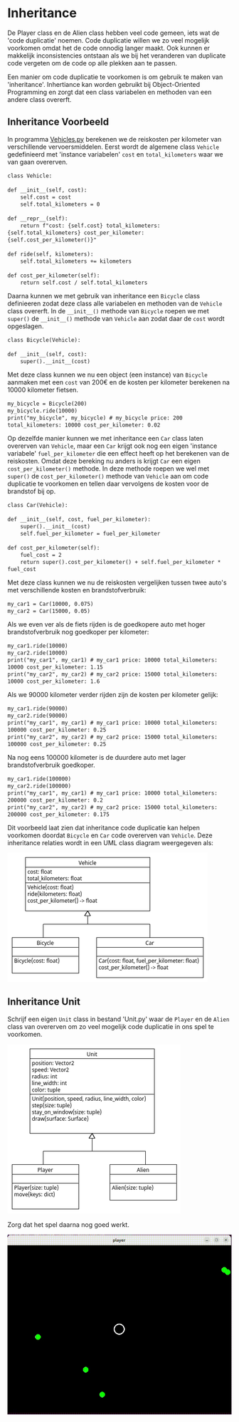 # Inheritance

De Player class en de Alien class hebben veel code gemeen, iets wat de
'code duplicatie' noemen. Code duplicatie willen we zo veel mogelijk
voorkomen omdat het de code onnodig langer maakt. Ook kunnen er
makkelijk inconsistencies ontstaan als we bij het veranderen van
duplicate code vergeten om de code op alle plekken aan te passen.

Een manier om code duplicatie te voorkomen is om gebruik te maken van
'inheritance'. Inhertiance kan worden gebruikt bij Object-Oriented
Programming en zorgt dat een class variabelen en methoden van een
andere class overerft.

## Inheritance Voorbeeld

In programma [Vehicles.py](Vehicles.py) berekenen we de reiskosten per
kilometer van verschillende vervoersmiddelen. Eerst wordt de algemene
class `Vehicle` gedefinieerd met 'instance variabelen' `cost` en
`total_kilometers` waar we van gaan overerven.

    class Vehicle:

    def __init__(self, cost):
        self.cost = cost
        self.total_kilometers = 0

    def __repr__(self):
        return f"cost: {self.cost} total_kilometers: {self.total_kilometers} cost_per_kilometer: {self.cost_per_kilometer()}"
        
    def ride(self, kilometers):
        self.total_kilometers += kilometers
        
    def cost_per_kilometer(self):
        return self.cost / self.total_kilometers

Daarna kunnen we met gebruik van inheritance een `Bicycle` class
definieeren zodat deze class alle variabelen en methoden van de
`Vehicle` class overerft. In de `__init__()` methode van `Bicycle`
roepen we met `super()` de `__init__()` methode van `Vehicle` aan
zodat daar de `cost` wordt opgeslagen.

    class Bicycle(Vehicle):

    def __init__(self, cost):
        super().__init__(cost)

Met deze class kunnen we nu een object (een instance) van `Bicycle`
aanmaken met een `cost` van 200€ en de kosten per kilometer berekenen
na 10000 kilometer fietsen.

    my_bicycle = Bicycle(200)
    my_bicycle.ride(10000)
    print("my_bicycle", my_bicycle) # my_bicycle price: 200 total_kilometers: 10000 cost_per_kilometer: 0.02

Op dezelfde manier kunnen we met inheritance een `Car` class laten
overerven van `Vehicle`, maar een `Car` krijgt ook nog een eigen
'instance variabele' `fuel_per_kilometer` die een effect heeft op het
berekenen van de reiskosten. Omdat deze bereking nu anders is krijgt
`Car` een eigen `cost_per_kilometer()` methode. In deze methode roepen
we wel met `super()` de `cost_per_kilometer()` methode van `Vehicle`
aan om code duplicatie te voorkomen en tellen daar vervolgens de
kosten voor de brandstof bij op.

    class Car(Vehicle):

    def __init__(self, cost, fuel_per_kilometer):
        super().__init__(cost)
        self.fuel_per_kilometer = fuel_per_kilometer
    
    def cost_per_kilometer(self):
        fuel_cost = 2
        return super().cost_per_kilometer() + self.fuel_per_kilometer * fuel_cost

Met deze class kunnen we nu de reiskosten vergelijken tussen twee
auto's met verschillende kosten en brandstofverbruik:

    my_car1 = Car(10000, 0.075)
    my_car2 = Car(15000, 0.05)

Als we even ver als de fiets rijden is de goedkopere auto met hoger
brandstofverbruik nog goedkoper per kilometer:
    
    my_car1.ride(10000)
    my_car2.ride(10000)
    print("my_car1", my_car1) # my_car1 price: 10000 total_kilometers: 10000 cost_per_kilometer: 1.15
    print("my_car2", my_car2) # my_car2 price: 15000 total_kilometers: 10000 cost_per_kilometer: 1.6

Als we 90000 kilometer verder rijden zijn de kosten per kilometer gelijk: 

    my_car1.ride(90000)
    my_car2.ride(90000)
    print("my_car1", my_car1) # my_car1 price: 10000 total_kilometers: 100000 cost_per_kilometer: 0.25
    print("my_car2", my_car2) # my_car2 price: 15000 total_kilometers: 100000 cost_per_kilometer: 0.25

Na nog eens 100000 kilometer is de duurdere auto met lager brandstofverbruik goedkoper.

    my_car1.ride(100000)
    my_car2.ride(100000)
    print("my_car1", my_car1) # my_car1 price: 10000 total_kilometers: 200000 cost_per_kilometer: 0.2
    print("my_car2", my_car2) # my_car2 price: 15000 total_kilometers: 200000 cost_per_kilometer: 0.175

Dit voorbeeld laat zien dat inheritance code duplicatie kan helpen
voorkomen doordat `Bicycle` en `Car` code overerven van
`Vehicle`. Deze inheritance relaties wordt in een UML class diagram
weergegeven als:

![Vehicle.png](Vehicle.png)


## Inheritance Unit

Schrijf een eigen `Unit` class in bestand 'Unit.py' waar de `Player`
en de `Alien` class van overerven om zo veel mogelijk code duplicatie
in ons spel te voorkomen.

![Unit.png](Unit.png)

Zorg dat het spel daarna nog goed werkt.

![aliens.gif](../pygame03_aliens/aliens.gif)
